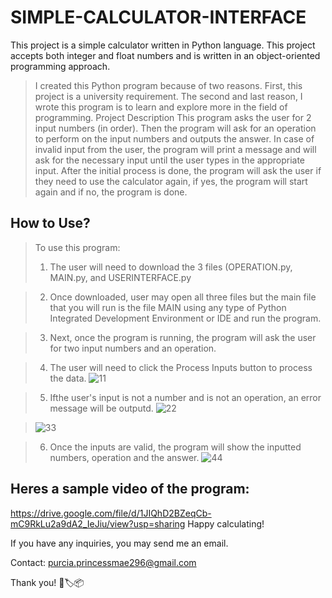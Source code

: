 # SIMPLE-CALCULATOR-INTERFACE
This project is a simple calculator written in Python language. This project accepts both integer and float numbers and is written in an object-oriented programming approach.

>I created this Python program because of two reasons. First, this project is a university requirement. The second and last reason, I wrote this program is to learn and explore more in the field of programming.
Project Description
This program asks the user for 2 input numbers (in order). Then the program will ask for an operation to perform on the input numbers and outputs the answer. In case of invalid input from the user, the program will print a message and will ask for the necessary input until the user types in the appropriate input. After the initial process is done, the program will ask the user if they need to use the calculator again, if yes, the program will start again and if no, the program is done.

## How to Use?

>To use this program:
>1. The user will need to download the 3 files (OPERATION.py, MAIN.py, and USERINTERFACE.py

>2. Once downloaded, user may open all three files but the main file that you will run is the file MAIN using any type of Python Integrated Development Environment or IDE and run the program.

>3. Next, once the program is running, the program will ask the user for two input numbers and an operation.


>4. The user will need to click the Process Inputs button to process the data.
>![11](https://github.com/Ai-Mei/SIMPLE-CALCULATOR-INTERFACE/assets/129598147/0fd61e9f-043d-4e94-9116-0814ea6fe537)

>5. Ifthe user's input is not a number and is not an operation, an error message will be outputd.
>![22](https://github.com/Ai-Mei/SIMPLE-CALCULATOR-INTERFACE/assets/129598147/b1976e9f-4625-45c6-9d0b-bce8891c52ce)


>![33](https://github.com/Ai-Mei/SIMPLE-CALCULATOR-INTERFACE/assets/129598147/57054109-cee7-4cfe-bc66-4583953e4d1c)


>6. Once the inputs are valid, the program will show the inputted numbers, operation and the answer.
>![44](https://github.com/Ai-Mei/SIMPLE-CALCULATOR-INTERFACE/assets/129598147/2053ce20-ff46-4bb8-8986-bd2638dd5eaf)




## Heres a sample video of the program:

https://drive.google.com/file/d/1JIQhD2BZeqCb-mC9RkLu2a9dA2_IeJiu/view?usp=sharing
Happy calculating!





If you have any inquiries, you may send me an email.

Contact: purcia.princessmae296@gmail.com


Thank you! 💌🏷📦
